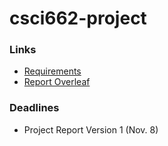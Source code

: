 # csci662-project
### Links
- [Requirements](https://jonmay.github.io/USC-CS662/assets/files/project.pdf)
- [Report Overleaf](https://www.overleaf.com/project/67247c97b46c94f04a9cec56)

### Deadlines
- Project Report Version 1 (Nov. 8)
